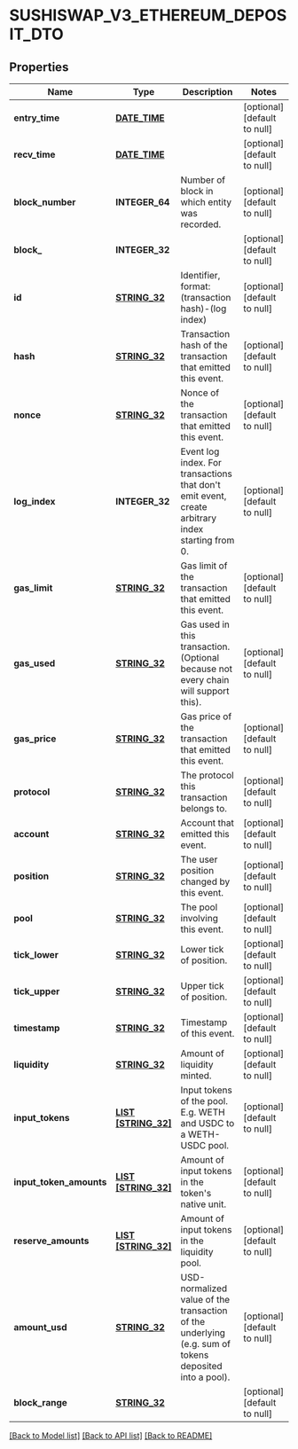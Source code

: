 # SUSHISWAP_V3_ETHEREUM_DEPOSIT_DTO

## Properties
Name | Type | Description | Notes
------------ | ------------- | ------------- | -------------
**entry_time** | [**DATE_TIME**](DATE_TIME.md) |  | [optional] [default to null]
**recv_time** | [**DATE_TIME**](DATE_TIME.md) |  | [optional] [default to null]
**block_number** | **INTEGER_64** | Number of block in which entity was recorded. | [optional] [default to null]
**block_** | **INTEGER_32** |  | [optional] [default to null]
**id** | [**STRING_32**](STRING_32.md) | Identifier, format: (transaction hash)-(log index) | [optional] [default to null]
**hash** | [**STRING_32**](STRING_32.md) | Transaction hash of the transaction that emitted this event. | [optional] [default to null]
**nonce** | [**STRING_32**](STRING_32.md) | Nonce of the transaction that emitted this event. | [optional] [default to null]
**log_index** | **INTEGER_32** | Event log index. For transactions that don&#39;t emit event, create arbitrary index starting from 0. | [optional] [default to null]
**gas_limit** | [**STRING_32**](STRING_32.md) | Gas limit of the transaction that emitted this event. | [optional] [default to null]
**gas_used** | [**STRING_32**](STRING_32.md) | Gas used in this transaction. (Optional because not every chain will support this). | [optional] [default to null]
**gas_price** | [**STRING_32**](STRING_32.md) | Gas price of the transaction that emitted this event. | [optional] [default to null]
**protocol** | [**STRING_32**](STRING_32.md) | The protocol this transaction belongs to. | [optional] [default to null]
**account** | [**STRING_32**](STRING_32.md) | Account that emitted this event. | [optional] [default to null]
**position** | [**STRING_32**](STRING_32.md) | The user position changed by this event. | [optional] [default to null]
**pool** | [**STRING_32**](STRING_32.md) | The pool involving this event. | [optional] [default to null]
**tick_lower** | [**STRING_32**](STRING_32.md) | Lower tick of position. | [optional] [default to null]
**tick_upper** | [**STRING_32**](STRING_32.md) | Upper tick of position. | [optional] [default to null]
**timestamp** | [**STRING_32**](STRING_32.md) | Timestamp of this event. | [optional] [default to null]
**liquidity** | [**STRING_32**](STRING_32.md) | Amount of liquidity minted. | [optional] [default to null]
**input_tokens** | [**LIST [STRING_32]**](STRING_32.md) | Input tokens of the pool. E.g. WETH and USDC to a WETH-USDC pool. | [optional] [default to null]
**input_token_amounts** | [**LIST [STRING_32]**](STRING_32.md) | Amount of input tokens in the token&#39;s native unit. | [optional] [default to null]
**reserve_amounts** | [**LIST [STRING_32]**](STRING_32.md) | Amount of input tokens in the liquidity pool. | [optional] [default to null]
**amount_usd** | [**STRING_32**](STRING_32.md) | USD-normalized value of the transaction of the underlying (e.g. sum of tokens deposited into a pool). | [optional] [default to null]
**block_range** | [**STRING_32**](STRING_32.md) |  | [optional] [default to null]

[[Back to Model list]](../README.md#documentation-for-models) [[Back to API list]](../README.md#documentation-for-api-endpoints) [[Back to README]](../README.md)


